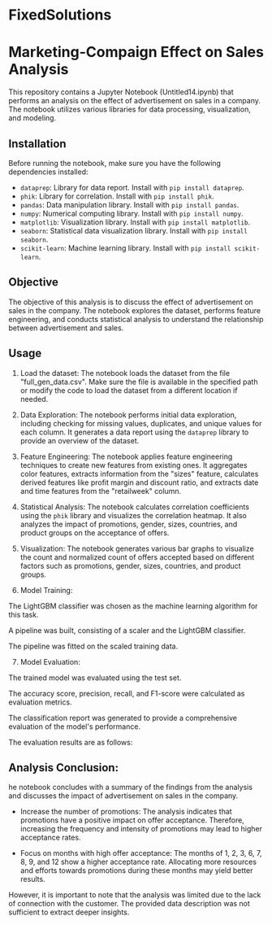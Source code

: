 # FixedSolutions
# Marketing-Compaign Effect on Sales Analysis

This repository contains a Jupyter Notebook (Untitled14.ipynb) that performs an analysis on the effect of advertisement on sales in a company. The notebook utilizes various libraries for data processing, visualization, and modeling.

## Installation

Before running the notebook, make sure you have the following dependencies installed:

- `dataprep`: Library for data report. Install with `pip install dataprep`.
- `phik`: Library for correlation. Install with `pip install phik`.
- `pandas`: Data manipulation library. Install with `pip install pandas`.
- `numpy`: Numerical computing library. Install with `pip install numpy`.
- `matplotlib`: Visualization library. Install with `pip install matplotlib`.
- `seaborn`: Statistical data visualization library. Install with `pip install seaborn`.
- `scikit-learn`: Machine learning library. Install with `pip install scikit-learn`.

## Objective

The objective of this analysis is to discuss the effect of advertisement on sales in the company. The notebook explores the dataset, performs feature engineering, and conducts statistical analysis to understand the relationship between advertisement and sales.

## Usage

1. Load the dataset: The notebook loads the dataset from the file "full_gen_data.csv". Make sure the file is available in the specified path or modify the code to load the dataset from a different location if needed.

2. Data Exploration: The notebook performs initial data exploration, including checking for missing values, duplicates, and unique values for each column. It generates a data report using the `dataprep` library to provide an overview of the dataset.

3. Feature Engineering: The notebook applies feature engineering techniques to create new features from existing ones. It aggregates color features, extracts information from the "sizes" feature, calculates derived features like profit margin and discount ratio, and extracts date and time features from the "retailweek" column.

4. Statistical Analysis: The notebook calculates correlation coefficients using the `phik` library and visualizes the correlation heatmap. It also analyzes the impact of promotions, gender, sizes, countries, and product groups on the acceptance of offers.

5. Visualization: The notebook generates various bar graphs to visualize the count and normalized count of offers accepted based on different factors such as promotions, gender, sizes, countries, and product groups.

6. Model Training:

The LightGBM classifier was chosen as the machine learning algorithm for this task.

A pipeline was built, consisting of a scaler and the LightGBM classifier.

The pipeline was fitted on the scaled training data.

7. Model Evaluation:

The trained model was evaluated using the test set.

The accuracy score, precision, recall, and F1-score were calculated as evaluation metrics.

The classification report was generated to provide a comprehensive evaluation of the model's performance.

The evaluation results are as follows:

## Analysis  Conclusion: 

he notebook concludes with a summary of the findings from the analysis and discusses the impact of advertisement on sales in the company.

- Increase the number of promotions: The analysis indicates that promotions have a positive impact on offer acceptance. Therefore, increasing the frequency and intensity of promotions may lead to higher acceptance rates.

- Focus on months with high offer acceptance: The months of 1, 2, 3, 6, 7, 8, 9, and 12 show a higher acceptance rate. Allocating more resources and efforts towards promotions during these months may yield better results.

However, it is important to note that the analysis was limited due to the lack of connection with the customer. The provided data description was not sufficient to extract deeper insights.
